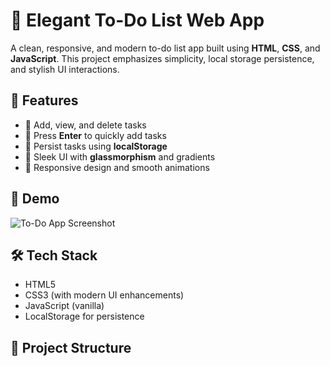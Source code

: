 # 📝 Elegant To-Do List Web App

A clean, responsive, and modern to-do list app built using **HTML**, **CSS**, and **JavaScript**. This project emphasizes simplicity, local storage persistence, and stylish UI interactions.

## 🚀 Features

- 🔹 Add, view, and delete tasks
- 🔹 Press **Enter** to quickly add tasks
- 🔹 Persist tasks using **localStorage**
- 🔹 Sleek UI with **glassmorphism** and gradients
- 🔹 Responsive design and smooth animations

## 📸 Demo

![To-Do App Screenshot](C:\Users\sa876\OneDrive\Pictures\Screenshots\TodoUI2.png) <!-- Replace with actual screenshot if available -->

## 🛠️ Tech Stack

- HTML5
- CSS3 (with modern UI enhancements)
- JavaScript (vanilla)
- LocalStorage for persistence

## 📂 Project Structure

